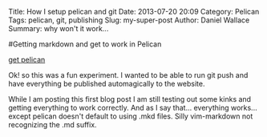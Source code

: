 Title: How I setup pelican and git
Date: 2013-07-20 20:09
Category: Pelican
Tags: pelican, git, publishing
Slug: my-super-post
Author: Daniel Wallace
Summary:  why won't it work...

#Getting markdown and get to work in Pelican

[get pelican](https://github.com/getpelican/pelican-themes)

Ok! so this was a fun experiment.  I wanted to be able to run git push and have everything be
published automagically to the website.

While I am posting this first blog post I am still testing out some kinks and getting
everything to work correctly.  And as I say that... everything works... except pelican doesn't
default to using .mkd files. Silly vim-markdown not recognizing the .md suffix.
